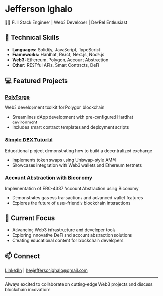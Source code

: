 # Jefferson Ighalo

👨‍💻 Full Stack Engineer | Web3 Developer | DevRel Enthusiast

## 🚀 Technical Skills

- **Languages:** Solidity, JavaScript, TypeScript
- **Frameworks:** Hardhat, React, Next.js, Node.js
- **Web3:** Ethereum, Polygon, Account Abstraction
- **Other:** RESTful APIs, Smart Contracts, DeFi

## 💻 Featured Projects

### [PolyForge](https://github.com/jeffersonnnn/PolyForge)
Web3 development toolkit for Polygon blockchain
- Streamlines dApp development with pre-configured Hardhat environment
- Includes smart contract templates and deployment scripts

### [Simple DEX Tutorial](https://github.com/jeffersonnnn/simple-dex-tutorial)
Educational project demonstrating how to build a decentralized exchange
- Implements token swaps using Uniswap-style AMM
- Showcases integration with Web3 wallets and Ethereum testnets

### [Account Abstraction with Biconomy](https://github.com/jeffersonnnn/AccountAbstractionWBiconomy)
Implementation of ERC-4337 Account Abstraction using Biconomy
- Demonstrates gasless transactions and advanced wallet features
- Explores the future of user-friendly blockchain interactions

## 🌱 Current Focus

- Advancing Web3 infrastructure and developer tools
- Exploring innovative DeFi and account abstraction solutions
- Creating educational content for blockchain developers

## 📫 Connect

[LinkedIn](https://www.linkedin.com/in/jefferson-ighalo-581aa379/) | heyjeffersonighalo@gmail.com

---

Always excited to collaborate on cutting-edge Web3 projects and discuss blockchain innovation!